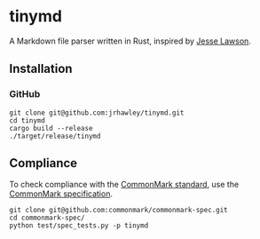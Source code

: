 # tinymd

A Markdown file parser written in Rust, inspired by [Jesse Lawson](https://jesselawson.org/rust/getting-started-with-rust-by-building-a-tiny-markdown-compiler/).

## Installation

### GitHub

```shell
git clone git@github.com:jrhawley/tinymd.git
cd tinymd
cargo build --release
./target/release/tinymd
```

## Compliance

To check compliance with the [CommonMark standard](https://commonmark.org), use the [CommonMark specification](https://github.com/commonmark/commonmark-spec).

```shell
git clone git@github.com:commonmark/commonmark-spec.git
cd commonmark-spec/
python test/spec_tests.py -p tinymd
```
